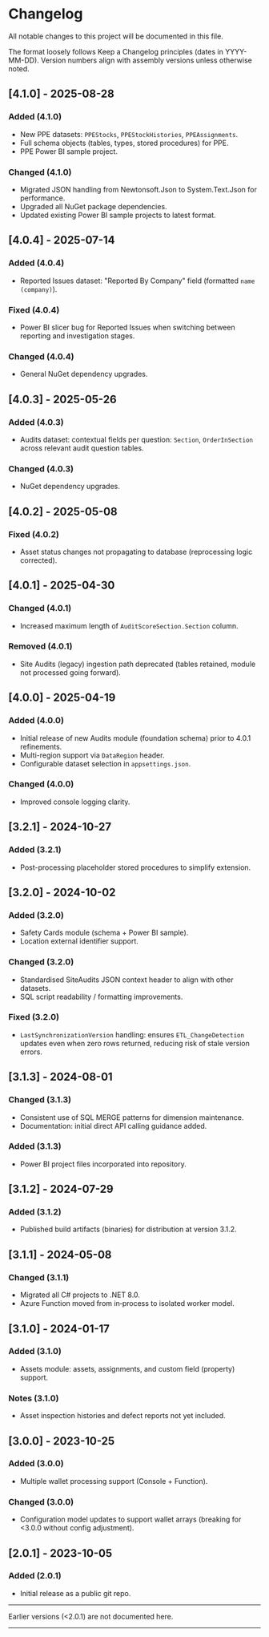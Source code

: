 # Changelog

All notable changes to this project will be documented in this file.

The format loosely follows Keep a Changelog principles (dates in YYYY-MM-DD). Version numbers align with assembly versions unless otherwise noted.

## [4.1.0] - 2025-08-28

### Added (4.1.0)

- New PPE datasets: `PPEStocks`, `PPEStockHistories`, `PPEAssignments`.
- Full schema objects (tables, types, stored procedures) for PPE.
- PPE Power BI sample project.

### Changed (4.1.0)

- Migrated JSON handling from Newtonsoft.Json to System.Text.Json for performance.
- Upgraded all NuGet package dependencies.
- Updated existing Power BI sample projects to latest format.

## [4.0.4] - 2025-07-14

### Added (4.0.4)

- Reported Issues dataset: "Reported By Company" field (formatted `name (company)`).

### Fixed (4.0.4)

- Power BI slicer bug for Reported Issues when switching between reporting and investigation stages.

### Changed (4.0.4)

- General NuGet dependency upgrades.

## [4.0.3] - 2025-05-26

### Added (4.0.3)

- Audits dataset: contextual fields per question: `Section`, `OrderInSection` across relevant audit question tables.

### Changed (4.0.3)

- NuGet dependency upgrades.

## [4.0.2] - 2025-05-08

### Fixed (4.0.2)

- Asset status changes not propagating to database (reprocessing logic corrected).

## [4.0.1] - 2025-04-30

### Changed (4.0.1)

- Increased maximum length of `AuditScoreSection.Section` column.

### Removed (4.0.1)

- Site Audits (legacy) ingestion path deprecated (tables retained, module not processed going forward).

## [4.0.0] - 2025-04-19

### Added (4.0.0)

- Initial release of new Audits module (foundation schema) prior to 4.0.1 refinements.
- Multi-region support via `DataRegion` header.
- Configurable dataset selection in `appsettings.json`.

### Changed (4.0.0)

- Improved console logging clarity.

## [3.2.1] - 2024-10-27

### Added (3.2.1)

- Post-processing placeholder stored procedures to simplify extension.

## [3.2.0] - 2024-10-02

### Added (3.2.0)

- Safety Cards module (schema + Power BI sample).
- Location external identifier support.

### Changed (3.2.0)

- Standardised SiteAudits JSON context header to align with other datasets.
- SQL script readability / formatting improvements.

### Fixed (3.2.0)

- `LastSynchronizationVersion` handling: ensures `ETL_ChangeDetection` updates even when zero rows returned, reducing risk of stale version errors.

## [3.1.3] - 2024-08-01

### Changed (3.1.3)

- Consistent use of SQL MERGE patterns for dimension maintenance.
- Documentation: initial direct API calling guidance added.

### Added (3.1.3)

- Power BI project files incorporated into repository.

## [3.1.2] - 2024-07-29

### Added (3.1.2)

- Published build artifacts (binaries) for distribution at version 3.1.2.

## [3.1.1] - 2024-05-08

### Changed (3.1.1)

- Migrated all C# projects to .NET 8.0.
- Azure Function moved from in‑process to isolated worker model.

## [3.1.0] - 2024-01-17

### Added (3.1.0)

- Assets module: assets, assignments, and custom field (property) support.

### Notes (3.1.0)

- Asset inspection histories and defect reports not yet included.

## [3.0.0] - 2023-10-25

### Added (3.0.0)

- Multiple wallet processing support (Console + Function).

### Changed (3.0.0)

- Configuration model updates to support wallet arrays (breaking for <3.0.0 without config adjustment).

## [2.0.1] - 2023-10-05

### Added (2.0.1)

- Initial release as a public git repo.

---

Earlier versions (<2.0.1) are not documented here.

---
